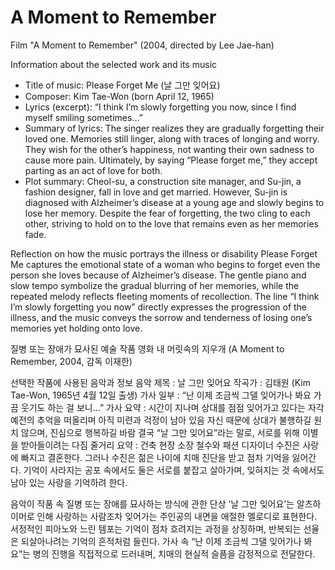 # A Moment to Remember

Film "A Moment to Remember" (2004, directed by Lee Jae-han)

Information about the selected work and its music

* Title of music: Please Forget Me (날 그만 잊어요)
* Composer: Kim Tae-Won (born April 12, 1965)
* Lyrics (excerpt):
  “I think I’m slowly forgetting you now, since I find myself smiling sometimes…”
* Summary of lyrics:
  The singer realizes they are gradually forgetting their loved one.
  Memories still linger, along with traces of longing and worry.
  They wish for the other’s happiness, not wanting their own sadness to cause more pain.
  Ultimately, by saying “Please forget me,” they accept parting as an act of love for both.
* Plot summary:
  Cheol-su, a construction site manager, and Su-jin, a fashion designer, fall in love and get married. However, Su-jin is diagnosed with Alzheimer’s disease at a young age and slowly begins to lose her memory. Despite the fear of forgetting, the two cling to each other, striving to hold on to the love that remains even as her memories fade.

Reflection on how the music portrays the illness or disability
Please Forget Me captures the emotional state of a woman who begins to forget even the person she loves because of Alzheimer’s disease. The gentle piano and slow tempo symbolize the gradual blurring of her memories, while the repeated melody reflects fleeting moments of recollection. The line “I think I’m slowly forgetting you now” directly expresses the progression of the illness, and the music conveys the sorrow and tenderness of losing one’s memories yet holding onto love.

질병 또는 장애가 묘사된 예술 작품
영화 내 머릿속의 지우개 (A Moment to Remember, 2004, 감독 이재한)

선택한 작품에 사용된 음악과 정보
음악 제목 : 날 그만 잊어요
작곡가 : 김태원 (Kim Tae-Won, 1965년 4월 12일 출생) 
가사 일부 :
“난 이제 조금씩 그댈 잊어가나 봐요 가끔 웃기도 하는 걸 보니…”
가사 요약 :
시간이 지나며 상대를 점점 잊어가고 있다는 자각
예전의 추억을 떠올리며 아직 미련과 걱정이 남아 있음
자신 때문에 상대가 불행하길 원치 않으며, 진심으로 행복하길 바람
결국 “날 그만 잊어요”라는 말로, 서로를 위해 이별을 받아들이려는 다짐 
줄거리 요약 : 건축 현장 소장 철수와 패션 디자이너 수진은 사랑에 빠지고 결혼한다. 그러나 수진은 젊은 나이에 치매 진단을 받고 점차 기억을 잃어간다. 기억이 사라지는 공포 속에서도 둘은 서로를 붙잡고 살아가며, 잊혀지는 것 속에서도 남아 있는 사랑을 기억하려 한다.

음악이 작품 속 질병 또는 장애를 묘사하는 방식에 관한 단상
‘날 그만 잊어요’는 알츠하이머로 인해 사랑하는 사람조차 잊어가는 주인공의 내면을 애절한 멜로디로 표현한다. 서정적인 피아노와 느린 템포는 기억이 점차 흐려지는 과정을 상징하며, 반복되는 선율은 되살아나려는 기억의 흔적처럼 들린다. 가사 속 “난 이제 조금씩 그댈 잊어가나 봐요”는 병의 진행을 직접적으로 드러내며, 치매의 현실적 슬픔을 감정적으로 전달한다.
